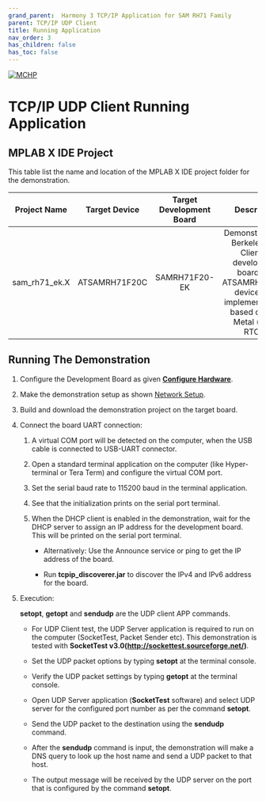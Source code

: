 ```yaml
---
grand_parent:  Harmony 3 TCP/IP Application for SAM RH71 Family
parent: TCP/IP UDP Client
title: Running Application
nav_order: 3
has_children: false
has_toc: false
---
```

[![MCHP](https://www.microchip.com/ResourcePackages/Microchip/assets/dist/images/logo.png)](https://www.microchip.com)

# TCP/IP UDP Client Running Application

## MPLAB X IDE Project
This table list the name and location of the MPLAB X IDE project folder for the demonstration.

|Project Name|  Target Device|  Target Development Board | Description  |
|:-------------:|:---------:|:---------:|:---------:|
|sam_rh71_ek.X | ATSAMRH71F20C | SAMRH71F20-EK | Demonstrates the Berkeley UDP Client on development board with ATSAMRH71F20C device. This implementation is based on Bare Metal ( non-RTOS).  |

## Running The Demonstration

1. Configure the Development Board as given  **[Configure Hardware](readme_hardware_configuration.md)**.

2. Make the demonstration setup as shown [Network Setup](../../readme.md).

3. Build and download the demonstration project on the target board.

4. Connect the board UART connection:

    1. A virtual COM port will be detected on the computer, when the USB cable is connected to USB-UART connector.

    2. Open a standard terminal application on the computer (like Hyper-terminal or Tera Term) and configure the virtual COM port.

    3. Set the serial baud rate to 115200 baud in the terminal application.

    4. See that the initialization prints on the serial port terminal.

    5. When the DHCP client is enabled in the demonstration, wait for the DHCP server to assign an IP address for the development board. This will be printed on the serial port terminal.

		* Alternatively: Use the Announce service or ping to get the IP address of the board.

        * Run **tcpip_discoverer.jar** to discover the IPv4 and IPv6 address for the board.

5. Execution:

    **setopt**, **getopt** and **sendudp** are the UDP client APP commands.

	* For UDP Client test, the UDP Server application is required to run on the computer (SocketTest, Packet Sender etc). This demonstration is tested with **SocketTest v3.0(http://sockettest.sourceforge.net/)**.

    * Set the UDP packet options by typing **setopt** at the terminal console.
    
    * Verify the UDP packet settings by typing **getopt** at the terminal console. 

    * Open UDP Server application (**SocketTest** software) and select UDP server for the configured port number as per the command **setopt**.
    
    * Send the UDP packet to the destination using the **sendudp** command.
    
    * After the **sendudp** command is input, the demonstration will make a DNS query to look up the host name and send a UDP packet to that host. 
    
    * The output message will be received by the UDP server on the port that is configured by the command **setopt**.

